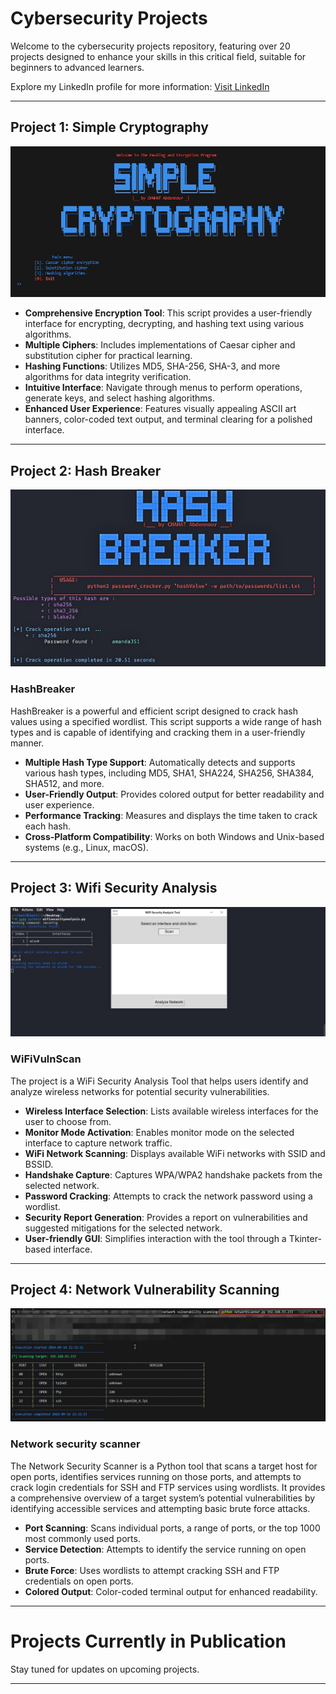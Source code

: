 # Cybersecurity Projects

Welcome to the cybersecurity projects repository, featuring over 20 projects designed to enhance your skills in this critical field, suitable for beginners to advanced learners.

Explore my LinkedIn profile for more information: [Visit LinkedIn](https://www.linkedin.com/in/chahat-abdennour)

---

## Project 1: Simple Cryptography

![Image Alt Text](simpleCryptography.jpg)

- **Comprehensive Encryption Tool**: This script provides a user-friendly interface for encrypting, decrypting, and hashing text using various algorithms.
- **Multiple Ciphers**: Includes implementations of Caesar cipher and substitution cipher for practical learning.
- **Hashing Functions**: Utilizes MD5, SHA-256, SHA-3, and more algorithms for data integrity verification.
- **Intuitive Interface**: Navigate through menus to perform operations, generate keys, and select hashing algorithms.
- **Enhanced User Experience**: Features visually appealing ASCII art banners, color-coded text output, and terminal clearing for a polished interface.

---

## Project 2: Hash Breaker

![Image Alt Text](hashBreaker.jpg)

### HashBreaker
HashBreaker is a powerful and efficient script designed to crack hash values using a specified wordlist. This script supports a wide range of hash types and is capable of identifying and cracking them in a user-friendly manner.

- **Multiple Hash Type Support**: Automatically detects and supports various hash types, including MD5, SHA1, SHA224, SHA256, SHA384, SHA512, and more.
- **User-Friendly Output**: Provides colored output for better readability and user experience.
- **Performance Tracking**: Measures and displays the time taken to crack each hash.
- **Cross-Platform Compatibility**: Works on both Windows and Unix-based systems (e.g., Linux, macOS).

---

## Project 3: Wifi Security Analysis

![Image Alt Text](wifiVulnScan.jpg)

### WiFiVulnScan
The project is a WiFi Security Analysis Tool that helps users identify and analyze wireless networks for potential security vulnerabilities.

- **Wireless Interface Selection**: Lists available wireless interfaces for the user to choose from.
- **Monitor Mode Activation**: Enables monitor mode on the selected interface to capture network traffic.
- **WiFi Network Scanning**: Displays available WiFi networks with SSID and BSSID.
- **Handshake Capture**: Captures WPA/WPA2 handshake packets from the selected network.
- **Password Cracking**: Attempts to crack the network password using a wordlist.
- **Security Report Generation**: Provides a report on vulnerabilities and suggested mitigations for the selected network.
- **User-friendly GUI**: Simplifies interaction with the tool through a Tkinter-based interface.

---
## Project 4: Network Vulnerability Scanning

![Image Alt Text](networkScanner.png)

### Network security scanner
The Network Security Scanner is a Python tool that scans a target host for open ports, identifies services running on those ports, and attempts to crack login credentials for SSH and FTP services using wordlists. It provides a comprehensive overview of a target system’s potential vulnerabilities by identifying accessible services and attempting basic brute force attacks.

- **Port Scanning**: Scans individual ports, a range of ports, or the top 1000 most commonly used ports.
- **Service Detection**: Attempts to identify the service running on open ports.
- **Brute Force**: Uses wordlists to attempt cracking SSH and FTP credentials on open ports.
- **Colored Output**: Color-coded terminal output for enhanced readability.

---
# Projects Currently in Publication

Stay tuned for updates on upcoming projects.

---
